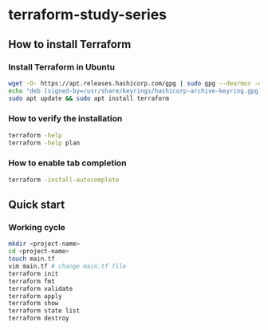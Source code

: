 # terraform-study-series

## How to install Terraform

### Install Terraform in Ubuntu

```bash
wget -O- https://apt.releases.hashicorp.com/gpg | sudo gpg --dearmor -o /usr/share/keyrings/hashicorp-archive-keyring.gpg
echo "deb [signed-by=/usr/share/keyrings/hashicorp-archive-keyring.gpg] https://apt.releases.hashicorp.com $(lsb_release -cs) main" | sudo tee /etc/apt/sources.list.d/hashicorp.list
sudo apt update && sudo apt install terraform
```

### How to verify the installation

```bash
terraform -help
terraform -help plan
```

### How to enable tab completion

```bash
terraform -install-autocomplete
```

## Quick start

### Working cycle

```bash
mkdir <project-name>
cd <project-name>
touch main.tf
vim main.tf # change main.tf file
terraform init
terraform fmt
terraform validate
terraform apply
terraform show
terraform state list
terraform destroy
```
